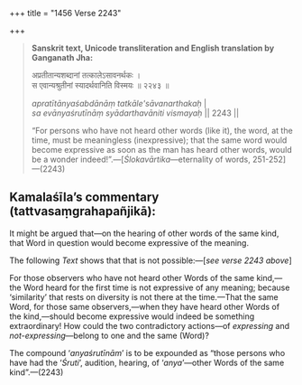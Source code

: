 +++
title = "1456 Verse 2243"

+++
> **Sanskrit text, Unicode transliteration and English translation by Ganganath Jha:** 
>
> अप्रतीतान्यशब्दानां तत्कालेऽसावनर्थकः ।  
> स एवान्यश्रुतीनां स्यादर्थवानिति विस्मयः ॥ २२४३ ॥ 
>
> *apratītānyaśabdānāṃ tatkāle'sāvanarthakaḥ* \|  
> *sa evānyaśrutīnāṃ syādarthavāniti vismayaḥ* \|\| 2243 \|\| 
>
> “For persons who have not heard other words (like it), the word, at the time, must be meaningless (inexpressive); that the same word would become expressive as soon as the man has heard other words, would be a wonder indeed!”.—[*Ślokavārtika*—eternality of words, 251-252]—(2243)



## Kamalaśīla’s commentary (tattvasaṃgrahapañjikā):

It might be argued that—on the hearing of other words of the same kind, that Word in question would become expressive of the meaning.

The following *Text* shows that that is not possible:—[*see verse 2243 above*]

For those observers who have not heard other Words of the same kind,—the Word heard for the first time is not expressive of any meaning; because ‘similarity’ that rests on diversity is not there at the time.—That the same Word, for those same observers,—when they have heard other Words of the kind,—should become expressive would indeed be something extraordinary! How could the two contradictory actions—of *expressing* and *not-expressing*—belong to one and the same (Word)?

The compound ‘*anyaśrutīnām*’ is to be expounded as “those persons who have had the ‘*Śruti*’, audition, hearing, of ‘*anya*’—other Words of the same kind”.—(2243)


